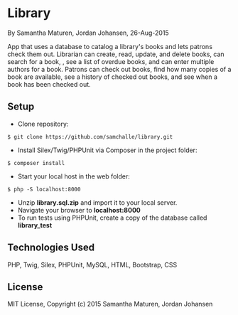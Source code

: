 Library
==========

By Samantha Maturen, Jordan Johansen, 26-Aug-2015

App that uses a database to catalog a library's books and lets patrons check them out. Librarian can create, read, update, and delete books, can search for a book, , see a list of overdue books, and can enter multiple authors for a book. Patrons can check out books, find how many copies of a book are available, see a history of checked out books, and see when a book has been checked out.

Setup
----------
* Clone repository:
```console
$ git clone https://github.com/samchalle/library.git
```
* Install Silex/Twig/PHPUnit via Composer in the project folder:
```console
$ composer install
```
* Start your local host in the web folder:
```console
$ php -S localhost:8000
```
* Unzip **library.sql.zip** and import it to your local server.
* Navigate your browser to **localhost:8000**
* To run tests using PHPUnit, create a copy of the database called **library_test**

Technologies Used
----------
PHP, Twig, Silex, PHPUnit, MySQL, HTML, Bootstrap, CSS

License
----------
MIT License, Copyright (c) 2015 Samantha Maturen, Jordan Johansen
